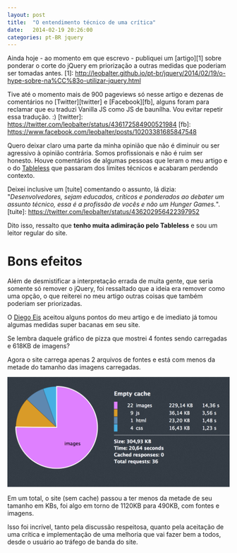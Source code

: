 ```yaml
---
layout: post
title:  "O entendimento técnico de uma crítica"
date:   2014-02-19 20:26:00
categories: pt-BR jquery
---
```


Ainda hoje - ao momento em que escrevo - publiquei um [artigo][1] sobre ponderar o corte do jQuery em priorização a outras medidas que poderiam ser tomadas antes.
[1]: http://leobalter.github.io/pt-br/jquery/2014/02/19/o-hype-sobre-na%CC%83o-utilizar-jquery.html

Tive até o momento mais de 900 pageviews só nesse artigo e dezenas de comentários no [Twitter][twitter] e [Facebook][fb], alguns foram para reclamar que eu traduzi Vanilla JS como JS de baunílha. Vou evitar repetir essa tradução. :)
[twitter]: https://twitter.com/leobalter/status/436172584900521984
[fb]: https://www.facebook.com/leobalter/posts/10203381685847548

Quero deixar claro uma parte da minha opinião que não é diminuir ou ser agressivo à opinião contrária. Somos profissionais e não é ruim ser honesto. Houve comentários de algumas pessoas que leram o meu artigo e o do [Tableless](http://tableless.com.br/) que passaram dos limites técnicos e acabaram perdendo contexto.

Deixei inclusive um [tuite] comentando o assunto, lá dizia: "*Desenvolvedores, sejam educados, críticos e ponderados ao debater um assunto técnico, essa é a profissão de vocês e não um Hunger Games.*".
[tuite]: https://twitter.com/leobalter/status/436202956422397952

Dito isso, ressalto que **tenho muita adimiração pelo Tableless** e sou um leitor regular do site.

Bons efeitos
======

Além de desmistificar a interpretação errada de muita gente, que seria somente só remover o jQuery, foi ressaltado que a ideia era remover como uma opção, o que reiterei no meu artigo outras coisas que também poderiam ser priorizadas.

O [Diego Eis](https://twitter.com/diegoeis) aceitou alguns pontos do meu artigo e de imediato já tomou algumas medidas super bacanas em seu site.

Se lembra daquele gráfico de pizza que mostrei 4 fontes sendo carregadas e 618KB de imagens?

Agora o site carrega apenas 2 arquivos de fontes e está com menos da metade do tamanho das imagens carregadas.

[![Gráfico pizza](/images/tableless-pizza-2.png)](/images/tableless-pizza-2.png)

Em um total, o site (sem cache) passou a ter menos da metade de seu tamanho em KBs, foi algo em torno de 1120KB para 490KB, com fontes e imagens.

Isso foi incrível, tanto pela discussão respeitosa, quanto pela aceitação de uma crítica e implementação de uma melhoria que vai fazer bem a todos, desde o usuário ao tráfego de banda do site.